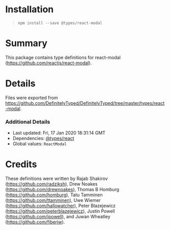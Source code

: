 # Installation
> `npm install --save @types/react-modal`

# Summary
This package contains type definitions for react-modal (https://github.com/reactjs/react-modal).

# Details
Files were exported from https://github.com/DefinitelyTyped/DefinitelyTyped/tree/master/types/react-modal.

### Additional Details
 * Last updated: Fri, 17 Jan 2020 18:31:14 GMT
 * Dependencies: [@types/react](https://npmjs.com/package/@types/react)
 * Global values: `ReactModal`

# Credits
These definitions were written by Rajab Shakirov (https://github.com/radziksh), Drew Noakes (https://github.com/drewnoakes), Thomas B Homburg (https://github.com/homburg), Tatu Tamminen (https://github.com/ttamminen), Uwe Wiemer (https://github.com/hallowatcher), Peter Blazejewicz (https://github.com/peterblazejewicz), Justin Powell (https://github.com/jpowell), and Juwan Wheatley (https://github.com/fiberjw).
